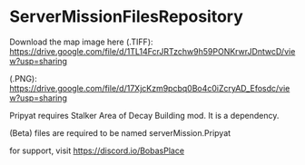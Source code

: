 # ServerMissionFilesRepository

Download the map image here (.TIFF): https://drive.google.com/file/d/1TL14FcrJRTzchw9h59PONKrwrJDntwcD/view?usp=sharing

(.PNG): https://drive.google.com/file/d/17XjcKzm9pcbq0Bo4c0iZcryAD_Efosdc/view?usp=sharing


Pripyat requires Stalker Area of Decay Building mod. It is a dependency.

(Beta) files are required to be named serverMission.Pripyat

for support, visit https://discord.io/BobasPlace
